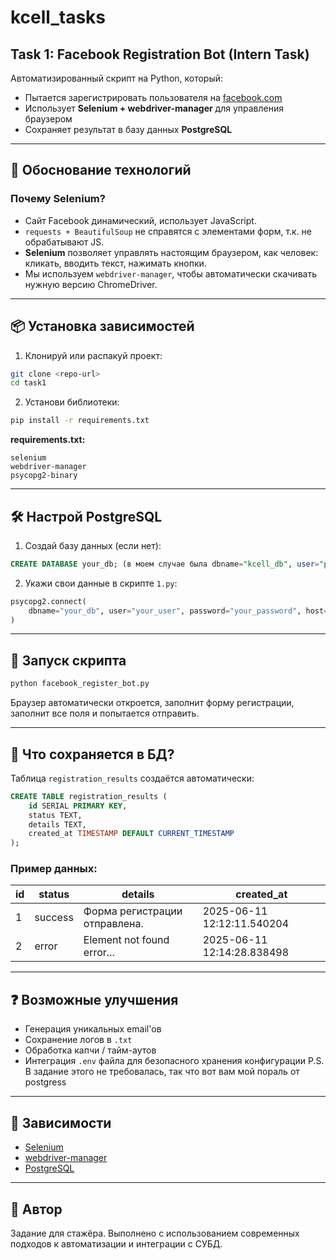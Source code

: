 # kcell_tasks


## Task 1: Facebook Registration Bot (Intern Task)

Автоматизированный скрипт на Python, который:

* Пытается зарегистрировать пользователя на [facebook.com](https://facebook.com)
* Использует **Selenium + webdriver-manager** для управления браузером
* Сохраняет результат в базу данных **PostgreSQL**

---

## 🧠 Обоснование технологий

### Почему **Selenium**?

* Сайт Facebook динамический, использует JavaScript.
* `requests + BeautifulSoup` не справятся с элементами форм, т.к. не обрабатывают JS.
* **Selenium** позволяет управлять настоящим браузером, как человек: кликать, вводить текст, нажимать кнопки.
* Мы используем `webdriver-manager`, чтобы автоматически скачивать нужную версию ChromeDriver.

---

## 📦 Установка зависимостей

1. Клонируй или распакуй проект:

```bash
git clone <repo-url>
cd task1
```

2. Установи библиотеки:

```bash
pip install -r requirements.txt
```

**requirements.txt:**

```
selenium
webdriver-manager
psycopg2-binary
```

---

## 🛠 Настрой PostgreSQL

1. Создай базу данных (если нет):

```sql
CREATE DATABASE your_db; (в моем случае была dbname="kcell_db", user="postgres", password="kurama_0723", host="localhost", port="5432")
```

2. Укажи свои данные в скрипте `1.py`:

```python
psycopg2.connect(
    dbname="your_db", user="your_user", password="your_password", host="localhost", port="5432"
)
```

---

## 🚀 Запуск скрипта

```bash
python facebook_register_bot.py
```

Браузер автоматически откроется, заполнит форму регистрации, заполнит все поля и попытается отправить.

---

## 💾 Что сохраняется в БД?

Таблица `registration_results` создаётся автоматически:

```sql
CREATE TABLE registration_results (
    id SERIAL PRIMARY KEY,
    status TEXT,
    details TEXT,
    created_at TIMESTAMP DEFAULT CURRENT_TIMESTAMP
);
```

### Пример данных:

| id | status  | details                       | created\_at         |
| -- | ------- | ----------------------------- | ------------------- |
| 1  | success | Форма регистрации отправлена. | 2025-06-11 12:12:11.540204 |
| 2  | error   | Element not found error...    | 2025-06-11 12:14:28.838498 |

---

## ❓ Возможные улучшения

* Генерация уникальных email'ов
* Сохранение логов в `.txt`
* Обработка капчи / тайм-аутов
* Интеграция `.env` файла для безопасного хранения конфигурации
P.S. В задание этого не требовалась, так что вот вам мой пораль от postgress

---

## 📌 Зависимости

* [Selenium](https://www.selenium.dev/)
* [webdriver-manager](https://github.com/SergeyPirogov/webdriver_manager)
* [PostgreSQL](https://www.postgresql.org/)

---

## 📌 Автор

Задание для стажёра. Выполнено с использованием современных подходов к автоматизации и интеграции с СУБД.

